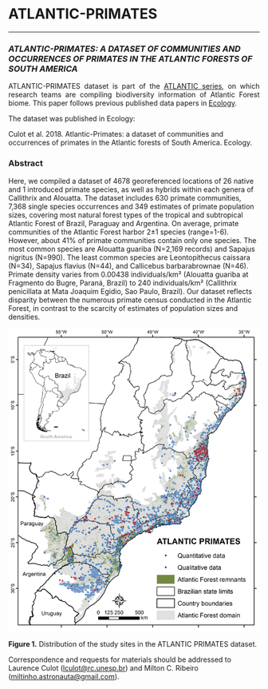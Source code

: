 # ATLANTIC-PRIMATES
--------------------------------------------------------

### ***ATLANTIC-PRIMATES: A DATASET OF COMMUNITIES AND OCCURRENCES OF PRIMATES IN THE ATLANTIC FORESTS OF SOUTH AMERICA***

<p align="justify">
ATLANTIC-PRIMATES dataset is part of the <a href="https://github.com/LEEClab/Atlantic_series">ATLANTIC series</a>, on which research teams are compiling biodiversity information of Atlantic Forest biome. This paper follows previous published data papers in <a href="https://esajournals.onlinelibrary.wiley.com/doi/toc/10.1002/(ISSN)1939-9170.AtlanticPapers">Ecology</a>.

The dataset was published in Ecology:

Culot et al. 2018. Atlantic-Primates: a dataset of communities and occurrences of primates in the Atlantic forests of South America. Ecology.

### Abstract 

Here, we compiled a dataset of 4678 georeferenced locations of 26 native and 1 introduced primate species, as well as hybrids within each genera of Callithrix and Alouatta. The dataset includes 630 primate communities, 7,368 single species occurrences and 349 estimates of primate population sizes, covering most natural forest types of the tropical and subtropical Atlantic Forest of Brazil, Paraguay and Argentina. On average, primate communities of the Atlantic Forest harbor 2±1 species (range=1-6). However, about 41% of primate communities contain only one species. The most common species are Alouatta guariba (N=2,169 records) and Sapajus nigritus (N=990). The least common species are Leontopithecus caissara (N=34), Sapajus flavius (N=44), and Callicebus barbarabrownae (N=46). Primate density varies from 0.00438 individuals/km² (Alouatta guariba at Fragmento do Bugre, Paraná, Brazil) to 240 individuals/km² (Callithrix penicillata at Mata Joaquim Egidio, Sao Paulo, Brazil). Our dataset reflects disparity between the numerous primate census conducted in the Atlantic Forest, in contrast to the scarcity of estimates of population sizes and densities.

<p align="center"> 
<img src="General_Map_AtlanticPrimates_Culot_etal_2018.tif">
</p>

<p align="justify">
<b>Figure 1.</b> Distribution of the study sites in the ATLANTIC PRIMATES dataset.
</p>

Correspondence and requests for materials should be addressed to Laurence Culot (lculot@rc.unesp.br) and Milton C. Ribeiro (miltinho.astronauta@gmail.com).
